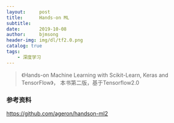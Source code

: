 ```yaml
---
layout:     post
title:      Hands-on ML
subtitle:   
date:       2019-10-08
author:     bjmsong
header-img: img/dl/tf2.0.png
catalog: true
tags:
    - 深度学习
---
```

>《Hands-on Machine Learning with Scikit-Learn, Keras and TensorFlow》， 本书第二版，基于Tensorflow2.0



### 参考资料

https://github.com/ageron/handson-ml2

